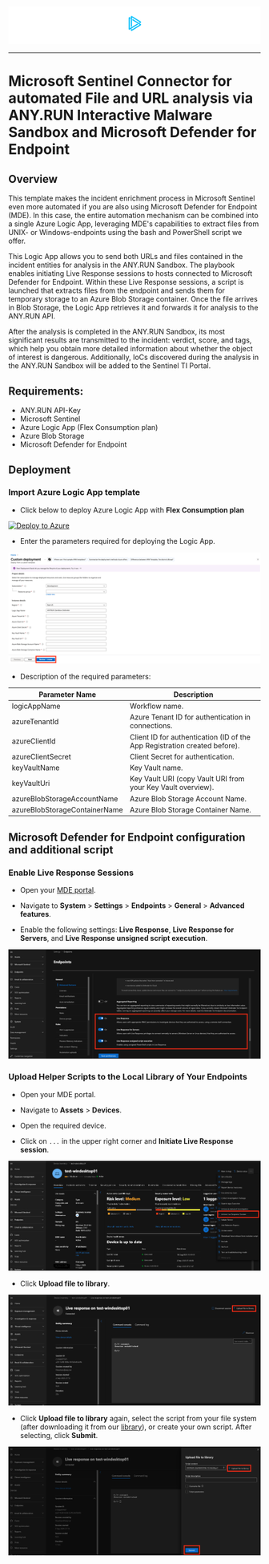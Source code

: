 <p align="center">
    <a href="#readme">
        <img alt="ANY.RUN logo" src="https://raw.githubusercontent.com/anyrun/anyrun-sdk/b3dfde1d3aa018d0a1c3b5d0fa8aaa652e80d883/static/logo.svg">
    </a>
</p>

______________________________________________________________________

# Microsoft Sentinel Connector for automated File and URL analysis via ANY.RUN Interactive Malware Sandbox and Microsoft Defender for Endpoint

## Overview

This template makes the incident enrichment process in Microsoft Sentinel even more automated if you are also using Microsoft Defender for Endpoint (MDE). 
In this case, the entire automation mechanism can be combined into a single Azure Logic App, leveraging MDE's capabilities to extract files from UNIX- or Windows-endpoints using the bash and PowerShell script we offer.

This Logic App allows you to send both URLs and files contained in the incident entities for analysis in the ANY.RUN Sandbox. The playbook enables initiating Live Response sessions to hosts connected to Microsoft Defender for Endpoint. Within these Live Response sessions, a script is launched that extracts files from the endpoint and sends them for temporary storage to an Azure Blob Storage container. Once the file arrives in Blob Storage, the Logic App retrieves it and forwards it for analysis to the ANY.RUN API.

After the analysis is completed in the ANY.RUN Sandbox, its most significant results are transmitted to the incident: verdict, score, and tags, which help you obtain more detailed information about whether the object of interest is dangerous. Additionally, IoCs discovered during the analysis in the ANY.RUN Sandbox will be added to the Sentinel TI Portal.

## Requirements:
- ANY.RUN API-Key
- Microsoft Sentinel
- Azure Logic App (Flex Consumption plan)
- Azure Blob Storage
- Microsoft Defender for Endpoint

## Deployment

### Import Azure Logic App template

- Click below to deploy Azure Logic App with **Flex Consumption plan**

[![Deploy to Azure](https://aka.ms/deploytoazurebutton)](https://portal.azure.com/#create/Microsoft.Template/uri/https%3A%2F%2Fraw.githubusercontent.com%2Frollehfoh%2FANY.RUN%2Fmain%2Fconnectors%2FMicrosoft%2FMS%2520Sentinel%2520SIEM-SOAR%2FANYRUN-Sandbox-Defender%2FANYRUN-Sandbox-Defender.json)

- Enter the parameters required for deploying the Logic App.

![logic_app_deployment](images/001.png)

- Description of the required parameters:

| Parameter Name              | Description                                                                 |
|-----------------------------|-----------------------------------------------------------------------------|
| logicAppName                | Workflow name.                                                              |
| azureTenantId               | Azure Tenant ID for authentication in connections.                          |
| azureClientId               | Client ID for authentication (ID of the App Registration created before).   |
| azureClientSecret           | Client Secret for authentication.                                           |
| keyVaultName                | Key Vault name.                                                             |
| keyVaultUri                 | Key Vault URI (copy Vault URI from your Key Vault overview).                |
| azureBlobStorageAccountName | Azure Blob Storage Account Name.                                            |
| azureBlobStorageContainerName | Azure Blob Storage Container Name.                                        |

## Microsoft Defender for Endpoint configuration and additional script

### Enable Live Response Sessions

- Open your [MDE portal](https://security.microsoft.com).

- Navigate to **System** > **Settings** > **Endpoints** > **General** > **Advanced features**.

- Enable the following settings: **Live Response**, **Live Response for Servers**, and **Live Response unsigned script execution**.

![enable_live_response](images/002.png)

### Upload Helper Scripts to the Local Library of Your Endpoints

- Open your MDE portal[](https://security.microsoft.com).

- Navigate to **Assets** > **Devices**.

- Open the required device.

- Click on `...` in the upper right corner and **Initiate Live Response session**.

![run_live_response](images/003.png)

- Click **Upload file to library**.

![click_upload_file](images/004.png)

- Click **Upload file to library** again, select the script from your file system (after downloading it from our [library](https://github.com/rollehfoh/ANY.RUN/tree/main/connectors/Microsoft/MS%20Sentinel%20SIEM-SOAR/ANYRUN-Sandbox-Defender/scripts)), or create your own script. After selecting, click **Submit**.

![select_file_to_upload](images/005.png)
